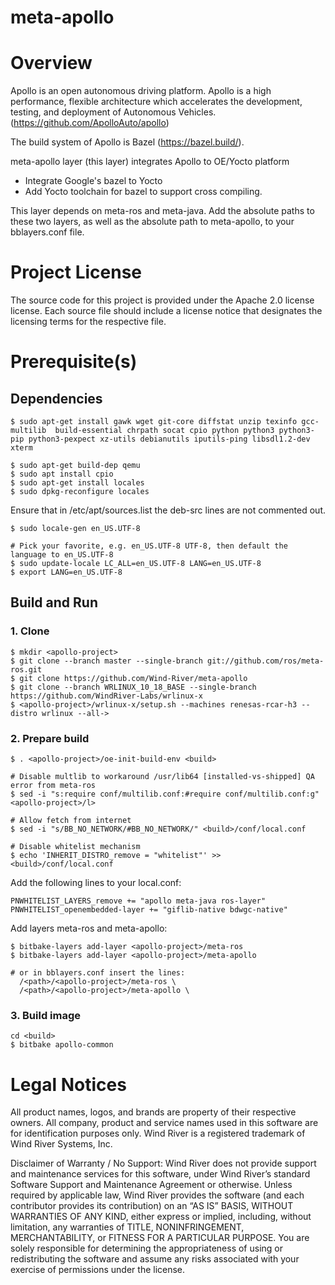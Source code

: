 # meta-apollo

# Overview

Apollo is an open autonomous driving platform. Apollo is a high performance, flexible architecture which accelerates the development, testing, and deployment of Autonomous Vehicles. (https://github.com/ApolloAuto/apollo)

The build system of Apollo is Bazel (https://bazel.build/).

meta-apollo layer (this layer) integrates Apollo to OE/Yocto platform
- Integrate Google's bazel to Yocto
- Add Yocto toolchain for bazel to support cross compiling.

This layer depends on meta-ros and meta-java. Add the absolute paths to these two layers, as well as the absolute path to meta-apollo, to your bblayers.conf file.

# Project License

The source code for this project is provided under the Apache 2.0 license license. Each source file should include a license notice that designates the licensing terms for the respective file.

# Prerequisite(s)

## Dependencies
```
$ sudo apt-get install gawk wget git-core diffstat unzip texinfo gcc-multilib  build-essential chrpath socat cpio python python3 python3-pip python3-pexpect xz-utils debianutils iputils-ping libsdl1.2-dev xterm

$ sudo apt-get build-dep qemu
$ sudo apt install cpio
$ sudo apt-get install locales
$ sudo dpkg-reconfigure locales
```
Ensure that in /etc/apt/sources.list the deb-src lines are not commented out.
```
$ sudo locale-gen en_US.UTF-8

# Pick your favorite, e.g. en_US.UTF-8 UTF-8, then default the language to en_US.UTF-8
$ sudo update-locale LC_ALL=en_US.UTF-8 LANG=en_US.UTF-8
$ export LANG=en_US.UTF-8
```
## Build and Run
### 1. Clone
```
$ mkdir <apollo-project>
$ git clone --branch master --single-branch git://github.com/ros/meta-ros.git
$ git clone https://github.com/Wind-River/meta-apollo 
$ git clone --branch WRLINUX_10_18_BASE --single-branch https://github.com/WindRiver-Labs/wrlinux-x
$ <apollo-project>/wrlinux-x/setup.sh --machines renesas-rcar-h3 --distro wrlinux --all->
```
### 2. Prepare build
```
$ . <apollo-project>/oe-init-build-env <build>

# Disable multlib to workaround /usr/lib64 [installed-vs-shipped] QA error from meta-ros
$ sed -i "s:require conf/multilib.conf:#require conf/multilib.conf:g" <apollo-project>/l>

# Allow fetch from internet
$ sed -i "s/BB_NO_NETWORK/#BB_NO_NETWORK/" <build>/conf/local.conf

# Disable whitelist mechanism
$ echo 'INHERIT_DISTRO_remove = "whitelist"' >> <build>/conf/local.conf
```
Add the following lines to your local.conf:

```
PNWHITELIST_LAYERS_remove += "apollo meta-java ros-layer"
PNWHITELIST_openembedded-layer += "giflib-native bdwgc-native"
```
Add layers meta-ros and meta-apollo:

```
$ bitbake-layers add-layer <apollo-project>/meta-ros
$ bitbake-layers add-layer <apollo-project>/meta-apollo

# or in bblayers.conf insert the lines:
  /<path>/<apollo-project>/meta-ros \
  /<path>/<apollo-project>/meta-apollo \
```

### 3. Build image
```
cd <build>
$ bitbake apollo-common
```

# Legal Notices

All product names, logos, and brands are property of their respective owners. All company, product and service names used in this software are for identification purposes only. Wind River is a registered trademark of Wind River Systems, Inc.

Disclaimer of Warranty / No Support: Wind River does not provide support and maintenance services for this software, under Wind River’s standard Software Support and Maintenance Agreement or otherwise. Unless required by applicable law, Wind River provides the software (and each contributor provides its contribution) on an “AS IS” BASIS, WITHOUT WARRANTIES OF ANY KIND, either express or implied, including, without limitation, any warranties of TITLE, NONINFRINGEMENT, MERCHANTABILITY, or FITNESS FOR A PARTICULAR PURPOSE. You are solely responsible for determining the appropriateness of using or redistributing the software and assume any risks associated with your exercise of permissions under the license.
